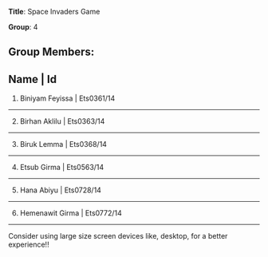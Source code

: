 **Title**: Space Invaders Game

**Group**: 4

 Group Members: 
------------------------------------------------------------------------------------------------------ 
   Name                   |          Id 
------------------------------------------------------------------------------------------------------ 
1. Biniyam Feyissa        |      Ets0361/14 
------------------------------------------------------------------------------------------------------ 
2. Birhan Aklilu          |      Ets0363/14
------------------------------------------------------------------------------------------------------
3. Biruk Lemma            |      Ets0368/14
------------------------------------------------------------------------------------------------------
4. Etsub Girma            |      Ets0563/14
------------------------------------------------------------------------------------------------------
5. Hana Abiyu             |      Ets0728/14
------------------------------------------------------------------------------------------------------
6. Hemenawit Girma        |      Ets0772/14
------------------------------------------------------------------------------------------------------

Consider using large size screen devices like, desktop, for a better experience!!
